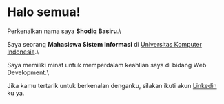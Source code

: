# Halo semua! 

Perkenalkan nama saya **Shodiq Basiru**.\

Saya seorang **Mahasiswa Sistem Informasi** di [Universitas Komputer Indonesia](https://www.unikom.ac.id/).\

Saya memiliki minat untuk memperdalam keahlian saya di bidang Web Development.\

Jika kamu tertarik untuk berkenalan denganku, silakan ikuti akun [Linkedin](https://www.linkedin.com/in/shodiq-basiru-b2a179231/) ku ya.


<!-- <p align="left">
<a href="https://github.com/shodiqbasiru">
  <img height="180em" src="https://github-readme-stats-eight-theta.vercel.app/api?username=gilangadhan&show_icons=true&theme=algolia&include_all_commits=true&count_private=true"/>
  <img height="180em" src="https://github-readme-stats-eight-theta.vercel.app/api/top-langs/?username=gilangadhan&layout=compact&langs_count=8&theme=algolia"/>
</a>
</p> -->
